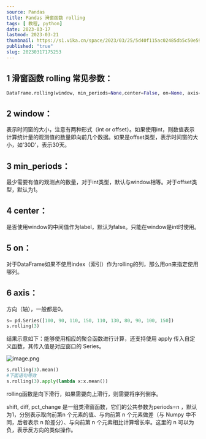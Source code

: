 ```yaml
---
source: Pandas
title: Pandas 滑窗函数 rolling
tags: [ 教程, python]
date: 2023-03-17
lastmod: 2023-03-21
thumbnail: https://s1.vika.cn/space/2023/03/25/5d40f115ac02485db5c50e59aca0e40d?attname=fall-7863868_960_720.webp
published: "true"
slug: 20230317175253
---
```



## 1 滑窗函数 rolling 常见参数：

```python
DataFrame.rolling(window, min_periods=None,center=False, on=None, axis=0)
```

## 2 window：

表示时间窗的大小，注意有两种形式（int or offset）。如果使用int，则数值表示计算统计量的观测值的数量即向前几个数据。如果是offset类型，表示时间窗的大小，如'30D'，表示30天。

## 3 min_periods：

最少需要有值的观测点的数量，对于int类型，默认与window相等。对于offset类型，默认为1。

## 4 center：

是否使用window的中间值作为label，默认为false。只能在window是int时使用。

## 5 on：

对于DataFrame如果不使用index（索引）作为rolling的列，那么用on来指定使用哪列。

## 6 axis：

方向（轴），一般都是0。

```python
s= pd.Series([100, 90, 110, 150, 110, 130, 80, 90, 100, 150])
s.rolling(3)
```

结果示意如下：能够使用相应的聚合函数进行计算，还支持使用 apply 传入自定义函数，其传入值是对应窗口的 Series。

![image.png](https://s1.vika.cn/space/2023/03/17/f841caee0afd4a10bfe18be5a80b4ee4)


```python
s.rolling(3).mean()
#下面语句等效
s.rolling(3).apply(lambda x:x.mean())
```

rolling函数是向下滑行，如果需要向上滑行，则需要将序列倒序。

shift, diff, pct_change 是一组类滑窗函数，它们的公共参数为periods=n ，默认为1，分别表示取向前第n 个元素的值、与向前第 n 个元素做差（与 Numpy 中不同，后者表示 n 阶差分）、与向前第 n 个元素相比计算增长率。这里的 n 可以为负，表示反方向的类似操作。

